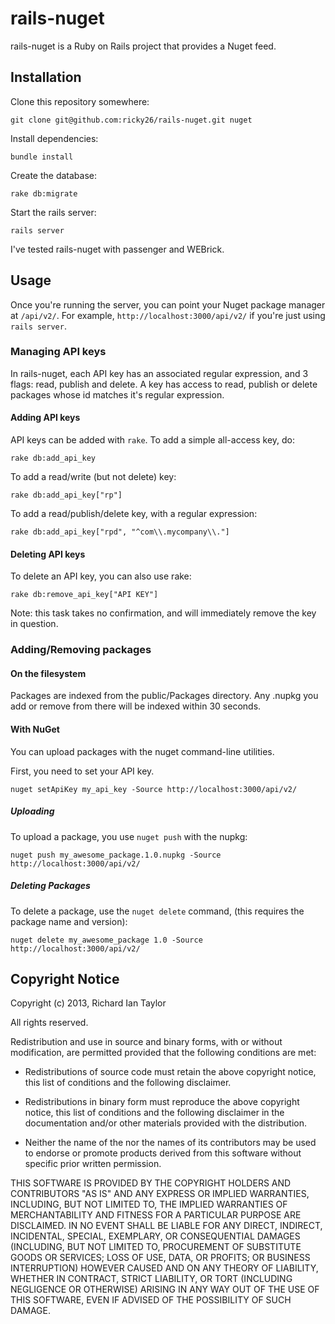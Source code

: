 # rails-nuget

rails-nuget is a Ruby on Rails project that provides a Nuget feed.

## Installation

Clone this repository somewhere:
```
git clone git@github.com:ricky26/rails-nuget.git nuget
```

Install dependencies:
```
bundle install
```

Create the database:
```
rake db:migrate
```

Start the rails server:
```
rails server
```

I've tested rails-nuget with passenger and WEBrick.

## Usage

Once you're running the server, you can point your Nuget package manager at `/api/v2/`. For example, `http://localhost:3000/api/v2/` if you're just using `rails server`.

### Managing API keys

In rails-nuget, each API key has an associated regular expression, and 3 flags: read, publish and delete. A key has access to read, publish or delete packages whose id matches
it's regular expression.

#### Adding API keys

API keys can be added with `rake`. To add a simple all-access key, do:
```
rake db:add_api_key
```

To add a read/write (but not delete) key:
```
rake db:add_api_key["rp"]
```

To add a read/publish/delete key, with a regular expression:
```
rake db:add_api_key["rpd", "^com\\.mycompany\\."]
```

#### Deleting API keys

To delete an API key, you can also use rake:
```
rake db:remove_api_key["API KEY"]
```
Note: this task takes no confirmation, and will immediately remove the key in question.

### Adding/Removing packages

#### On the filesystem

Packages are indexed from the public/Packages directory. Any .nupkg you add or remove from there will be indexed within 30 seconds.

#### With NuGet

You can upload packages with the nuget command-line utilities.

First, you need to set your API key.
```
nuget setApiKey my_api_key -Source http://localhost:3000/api/v2/
```

##### Uploading

To upload a package, you use `nuget push` with the nupkg:
```
nuget push my_awesome_package.1.0.nupkg -Source http://localhost:3000/api/v2/
```

##### Deleting Packages

To delete a package, use the `nuget delete` command, (this requires the package name and version):
```
nuget delete my_awesome_package 1.0 -Source http://localhost:3000/api/v2/
```

## Copyright Notice

Copyright (c) 2013, Richard Ian Taylor

All rights reserved.

Redistribution and use in source and binary forms, with or without
modification, are permitted provided that the following conditions are met:

 * Redistributions of source code must retain the above copyright
 notice, this list of conditions and the following disclaimer.

 * Redistributions in binary form must reproduce the above copyright
 notice, this list of conditions and the following disclaimer in the
 documentation and/or other materials provided with the distribution.

 * Neither the name of the <organization> nor the
 names of its contributors may be used to endorse or promote products
 derived from this software without specific prior written permission.

THIS SOFTWARE IS PROVIDED BY THE COPYRIGHT HOLDERS AND CONTRIBUTORS "AS IS" AND
ANY EXPRESS OR IMPLIED WARRANTIES, INCLUDING, BUT NOT LIMITED TO, THE IMPLIED
WARRANTIES OF MERCHANTABILITY AND FITNESS FOR A PARTICULAR PURPOSE ARE
DISCLAIMED. IN NO EVENT SHALL <COPYRIGHT HOLDER> BE LIABLE FOR ANY
DIRECT, INDIRECT, INCIDENTAL, SPECIAL, EXEMPLARY, OR CONSEQUENTIAL DAMAGES
(INCLUDING, BUT NOT LIMITED TO, PROCUREMENT OF SUBSTITUTE GOODS OR SERVICES;
LOSS OF USE, DATA, OR PROFITS; OR BUSINESS INTERRUPTION) HOWEVER CAUSED AND
ON ANY THEORY OF LIABILITY, WHETHER IN CONTRACT, STRICT LIABILITY, OR TORT
(INCLUDING NEGLIGENCE OR OTHERWISE) ARISING IN ANY WAY OUT OF THE USE OF THIS
SOFTWARE, EVEN IF ADVISED OF THE POSSIBILITY OF SUCH DAMAGE.

